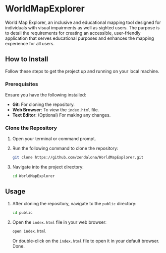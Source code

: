 # WorldMapExplorer
World Map Explorer, an inclusive and educational mapping tool designed for individuals with visual impairments as well as sighted users. The purpose is to detail the requirements for creating an accessible, user-friendly application that serves educational purposes and enhances the mapping experience for all users.


## How to Install

Follow these steps to get the project up and running on your local machine.

### Prerequisites

Ensure you have the following installed:
- **Git**: For cloning the repository.
- **Web Browser**: To view the `index.html` file.
- **Text Editor**: (Optional) For making any changes.

### Clone the Repository

1. Open your terminal or command prompt.
2. Run the following command to clone the repository:

    ```bash
    git clone https://github.com/zendalona/WorldMapExplorer.git
    ```

3. Navigate into the project directory:

    ```bash
    cd WorldMapExplorer

    ```

## Usage

1. After cloning the repository, navigate to the `public` directory:

    ```bash
    cd public
    ```

2. Open the `index.html` file in your web browser:

    ```bash
    open index.html
    ```

    Or double-click on the `index.html` file to open it in your default browser.
Done.

